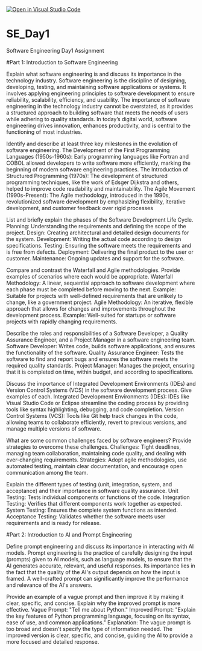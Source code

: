 [![Open in Visual Studio Code](https://classroom.github.com/assets/open-in-vscode-2e0aaae1b6195c2367325f4f02e2d04e9abb55f0b24a779b69b11b9e10269abc.svg)](https://classroom.github.com/online_ide?assignment_repo_id=18435782&assignment_repo_type=AssignmentRepo)
# SE_Day1
Software Engineering Day1 Assignment

#Part 1: Introduction to Software Engineering

Explain what software engineering is and discuss its importance in the technology industry.
Software engineering is the discipline of designing, developing, testing, and maintaining software applications or systems. It involves applying engineering principles to software development to ensure reliability, scalability, efficiency, and usability. The importance of software engineering in the technology industry cannot be overstated, as it provides a structured approach to building software that meets the needs of users while adhering to quality standards. In today’s digital world, software engineering drives innovation, enhances productivity, and is central to the functioning of most industries.




Identify and describe at least three key milestones in the evolution of software engineering.
The Development of the First Programming Languages (1950s-1960s): Early programming languages like Fortran and COBOL allowed developers to write software more efficiently, marking the beginning of modern software engineering practices.
The Introduction of Structured Programming (1970s): The development of structured programming techniques, like the work of Edsger Dijkstra and others, helped to improve code readability and maintainability.
The Agile Movement (1990s-Present): The Agile methodology, introduced in the 1990s, revolutionized software development by emphasizing flexibility, iterative development, and customer feedback over rigid processes



List and briefly explain the phases of the Software Development Life Cycle.
Planning: Understanding the requirements and defining the scope of the project.
Design: Creating architectural and detailed design documents for the system.
Development: Writing the actual code according to design specifications.
Testing: Ensuring the software meets the requirements and is free from defects.
Deployment: Delivering the final product to the user or customer.
Maintenance: Ongoing updates and support for the software.



Compare and contrast the Waterfall and Agile methodologies. Provide examples of scenarios where each would be appropriate.
Waterfall Methodology: A linear, sequential approach to software development where each phase must be completed before moving to the next. Example: Suitable for projects with well-defined requirements that are unlikely to change, like a government project.
Agile Methodology: An iterative, flexible approach that allows for changes and improvements throughout the development process. Example: Well-suited for startups or software projects with rapidly changing requirements.



Describe the roles and responsibilities of a Software Developer, a Quality Assurance Engineer, and a Project Manager in a software engineering team.
Software Developer: Writes code, builds software applications, and ensures the functionality of the software.
Quality Assurance Engineer: Tests the software to find and report bugs and ensures the software meets the required quality standards.
Project Manager: Manages the project, ensuring that it is completed on time, within budget, and according to specifications.



Discuss the importance of Integrated Development Environments (IDEs) and Version Control Systems (VCS) in the software development process. Give examples of each.
Integrated Development Environments (IDEs): IDEs like Visual Studio Code or Eclipse streamline the coding process by providing tools like syntax highlighting, debugging, and code completion.
Version Control Systems (VCS): Tools like Git help track changes in the code, allowing teams to collaborate efficiently, revert to previous versions, and manage multiple versions of software.



What are some common challenges faced by software engineers? Provide strategies to overcome these challenges.
Challenges: Tight deadlines, managing team collaboration, maintaining code quality, and dealing with ever-changing requirements.
Strategies: Adopt agile methodologies, use automated testing, maintain clear documentation, and encourage open communication among the team.



Explain the different types of testing (unit, integration, system, and acceptance) and their importance in software quality assurance.
Unit Testing: Tests individual components or functions of the code.
Integration Testing: Verifies that different components work together as expected.
System Testing: Ensures the complete system functions as intended.
Acceptance Testing: Validates whether the software meets user requirements and is ready for release.


#Part 2: Introduction to AI and Prompt Engineering


Define prompt engineering and discuss its importance in interacting with AI models.
Prompt engineering is the practice of carefully designing the input (prompts) given to AI models, such as language models, to ensure that the AI generates accurate, relevant, and useful responses.
 Its importance lies in the fact that the quality of the AI's output depends on how the input is framed. A well-crafted prompt can significantly improve the performance and relevance of the AI's answers.




Provide an example of a vague prompt and then improve it by making it clear, specific, and concise. Explain why the improved prompt is more effective.
Vague Prompt: "Tell me about Python."
Improved Prompt: "Explain the key features of Python programming language, focusing on its syntax, ease of use, and common applications."
Explanation: The vague prompt is too broad and doesn't specify the type of information needed. The improved version is clear, specific, and concise, guiding the AI to provide a more focused and detailed response.